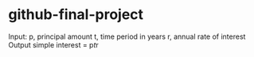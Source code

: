 # github-final-project
Input:
   p, principal amount
   t, time period in years
   r, annual rate of interest
Output
   simple interest = p*t*r 
